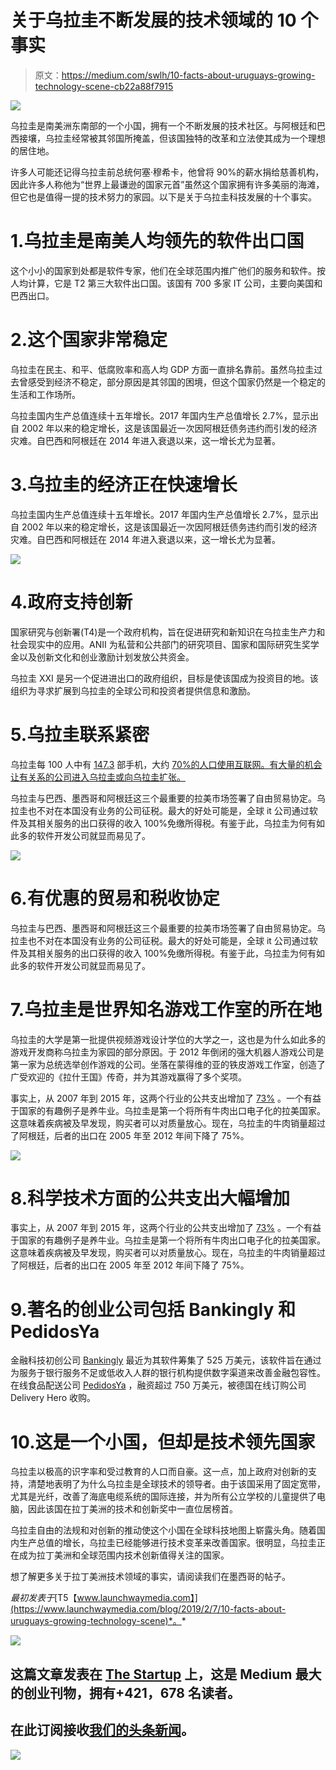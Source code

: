 # 关于乌拉圭不断发展的技术领域的 10 个事实

> 原文：<https://medium.com/swlh/10-facts-about-uruguays-growing-technology-scene-cb22a88f7915>

![](img/312d237a70cf102650046c7160914292.png)

乌拉圭是南美洲东南部的一个小国，拥有一个不断发展的技术社区。与阿根廷和巴西接壤，乌拉圭经常被其邻国所掩盖，但该国独特的改革和立法使其成为一个理想的居住地。

许多人可能还记得乌拉圭前总统何塞·穆希卡，他曾将 90%的薪水捐给慈善机构，因此许多人称他为“世界上最谦逊的国家元首”虽然这个国家拥有许多美丽的海滩，但它也是值得一提的技术努力的家园。以下是关于乌拉圭科技发展的十个事实。

# 1.乌拉圭是南美人均领先的软件出口国

这个小小的国家到处都是软件专家，他们在全球范围内推广他们的服务和软件。按人均计算，它是 T2 第三大软件出口国。该国有 700 多家 IT 公司，主要向美国和巴西出口。

# 2.这个国家非常稳定

乌拉圭在民主、和平、低腐败率和高人均 GDP 方面一直排名靠前。虽然乌拉圭过去曾感受到经济不稳定，部分原因是其邻国的困境，但这个国家仍然是一个稳定的生活和工作场所。

乌拉圭国内生产总值连续十五年增长。2017 年国内生产总值增长 2.7%，显示出自 2002 年以来的稳定增长，这是该国最近一次因阿根廷债务违约而引发的经济灾难。自巴西和阿根廷在 2014 年进入衰退以来，这一增长尤为显著。

# 3.乌拉圭的经济正在快速增长

乌拉圭国内生产总值连续十五年增长。2017 年国内生产总值增长 2.7%，显示出自 2002 年以来的稳定增长，这是该国最近一次因阿根廷债务违约而引发的经济灾难。自巴西和阿根廷在 2014 年进入衰退以来，这一增长尤为显著。

![](img/fbea2e17eadde391c4edaf417bd7ebe5.png)

# 4.政府支持创新

国家研究与创新署(T4)是一个政府机构，旨在促进研究和新知识在乌拉圭生产力和社会现实中的应用。ANII 为私营和公共部门的研究项目、国家和国际研究生奖学金以及创新文化和创业激励计划发放公共资金。

乌拉圭 XXI 是另一个促进进出口的政府组织，目标是使该国成为投资目的地。该组织为寻求扩展到乌拉圭的全球公司和投资者提供信息和激励。

# 5.乌拉圭联系紧密

乌拉圭每 100 人中有 [147.3](https://www.unicef.org/infobycountry/uruguay_statistics.html) 部手机，大约 [70%的人口使用互联网。有大量的机会让有关系的公司进入乌拉圭或向乌拉圭扩张。](https://www.internetworldstats.com/sa/uy.htm)

乌拉圭与巴西、墨西哥和阿根廷这三个最重要的拉美市场签署了自由贸易协定。乌拉圭也不对在本国没有业务的公司征税。最大的好处可能是，全球 it 公司通过软件及其相关服务的出口获得的收入 100%免缴所得税。有鉴于此，乌拉圭为何有如此多的软件开发公司就显而易见了。

![](img/4a8bf7bca8c85d91e29f163deb3e9be3.png)

# 6.有优惠的贸易和税收协定

乌拉圭与巴西、墨西哥和阿根廷这三个最重要的拉美市场签署了自由贸易协定。乌拉圭也不对在本国没有业务的公司征税。最大的好处可能是，全球 it 公司通过软件及其相关服务的出口获得的收入 100%免缴所得税。有鉴于此，乌拉圭为何有如此多的软件开发公司就显而易见了。

# 7.乌拉圭是世界知名游戏工作室的所在地

乌拉圭的大学是第一批提供视频游戏设计学位的大学之一，这也是为什么如此多的游戏开发商称乌拉圭为家园的部分原因。于 2012 年倒闭的强大机器人游戏公司是第一家为总统选举创作游戏的公司。坐落在蒙得维的亚的铁皮游戏工作室，创造了广受欢迎的《拉什王国》传奇，并为其游戏赢得了多个奖项。

事实上，从 2007 年到 2015 年，这两个行业的公共支出增加了 [73%](https://www.economist.com/the-americas/2018/03/28/uruguays-record-setting-economic-growth-streak) 。一个有益于国家的有趣例子是养牛业。乌拉圭是第一个将所有牛肉出口电子化的拉美国家。这意味着疾病被及早发现，购买者可以对质量放心。现在，乌拉圭的牛肉销量超过了阿根廷，后者的出口在 2005 年至 2012 年间下降了 75%。

![](img/ee5f91096c80a1089ea4eeff9c696092.png)

# 8.科学技术方面的公共支出大幅增加

事实上，从 2007 年到 2015 年，这两个行业的公共支出增加了 [73%](https://www.economist.com/the-americas/2018/03/28/uruguays-record-setting-economic-growth-streak) 。一个有益于国家的有趣例子是养牛业。乌拉圭是第一个将所有牛肉出口电子化的拉美国家。这意味着疾病被及早发现，购买者可以对质量放心。现在，乌拉圭的牛肉销量超过了阿根廷，后者的出口在 2005 年至 2012 年间下降了 75%。

# 9.著名的创业公司包括 Bankingly 和 PedidosYa

金融科技初创公司 [Bankingly](https://www.bankingly.com/) 最近为其软件筹集了 525 万美元，该软件旨在通过为服务于银行服务不足或低收入人群的银行机构提供数字渠道来改善金融包容性。在线食品配送公司 [PedidosYa](https://www.crunchbase.com/organization/pedidosya) ，融资超过 750 万美元，被德国在线订购公司 Delivery Hero 收购。

# 10.这是一个小国，但却是技术领先国家

乌拉圭以极高的识字率和受过教育的人口而自豪。这一点，加上政府对创新的支持，清楚地表明了为什么乌拉圭是全球技术的领导者。由于该国采用了固定宽带，尤其是光纤，改善了海底电缆系统的国际连接，并为所有公立学校的儿童提供了电脑，因此该国在拉丁美洲的技术和创新奖中一直位居榜首。

乌拉圭自由的法规和对创新的推动使这个小国在全球科技地图上崭露头角。随着国内生产总值的增长，乌拉圭已经能够进行技术变革来改善国家。很明显，乌拉圭正在成为拉丁美洲和全球范围内技术创新值得关注的国家。

想了解更多关于拉丁美洲技术领域的事实，请阅读我们在墨西哥的帖子。

*最初发表于*[T5【www.launchwaymedia.com】](https://www.launchwaymedia.com/blog/2019/2/7/10-facts-about-uruguays-growing-technology-scene)*。*

[![](img/308a8d84fb9b2fab43d66c117fcc4bb4.png)](https://medium.com/swlh)

## 这篇文章发表在 [The Startup](https://medium.com/swlh) 上，这是 Medium 最大的创业刊物，拥有+421，678 名读者。

## 在此订阅接收[我们的头条新闻](https://growthsupply.com/the-startup-newsletter/)。

[![](img/b0164736ea17a63403e660de5dedf91a.png)](https://medium.com/swlh)